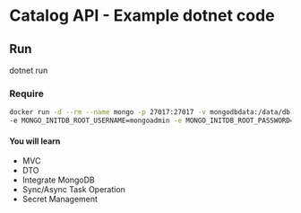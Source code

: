 # Catalog API - Example dotnet code

## Run

dotnet run

### Require

```sh
docker run -d --rm --name mongo -p 27017:27017 -v mongodbdata:/data/db \
-e MONGO_INITDB_ROOT_USERNAME=mongoadmin -e MONGO_INITDB_ROOT_PASSWORD=password mongo
```

#### You will learn

- MVC
- DTO
- Integrate MongoDB
- Sync/Async Task Operation
- Secret Management
